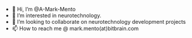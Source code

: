 - 👋 Hi, I’m @A-Mark-Mento
- 👀 I’m interested in neurotechnology.
- 💞️ I’m looking to collaborate on neurotechnology development projects
- 📫 How to reach me @ mark.mento(at)bitbrain.com 

<!---
A-Mark-Mento/A-Mark-Mento is a ✨ special ✨ repository because its `README.md` (this file) appears on your GitHub profile.
You can click the Preview link to take a look at your changes.
--->
